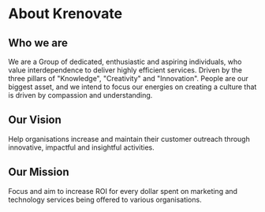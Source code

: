 # **About Krenovate**

## **Who we are**

We are a Group of dedicated, enthusiastic and aspiring individuals, who value interdependence to deliver highly efficient services. Driven by the three pillars of "Knowledge", "Creativity" and "Innovation". People are our biggest asset, and we intend to focus our energies on creating a culture that is driven by compassion and understanding. 


## **Our Vision**

Help organisations increase and maintain their customer outreach through innovative, impactful and insightful activities.


## **Our Mission**

Focus and aim to increase ROI for every dollar spent on marketing and technology services being offered to various organisations.


